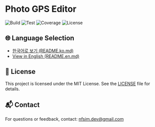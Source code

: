 # Photo GPS Editor

<!-- Badges -->
![Build](https://img.shields.io/badge/build-TBD-lightgrey)
![Test](https://github.com/nfsim/photo_gps_editor/actions/workflows/flutter_ci.yml/badge.svg)
![Coverage](https://img.shields.io/endpoint?url=https://gist.githubusercontent.com/nfsim/0a676a4c69bd382c4f88e171295e13b0/raw/coverage.json)
![License](https://img.shields.io/badge/license-MIT-blue)

## 🌐 Language Selection
- [한국어로 보기 (README.ko.md)](README.ko.md)
- [View in English (README.en.md)](README.en.md)

## 📝 License
This project is licensed under the MIT License. See the [LICENSE](LICENSE) file for details.

## 📬 Contact
For questions or feedback, contact: nfsim.dev@gmail.com
